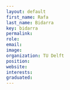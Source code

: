 ```yaml
---
layout: default
first_name: Rafa
last_name: Bidarra
key: bidarra
permalink:
role:
email:
image:
organization: TU Delft
position:
website:
interests:
graduated: 
---
```

